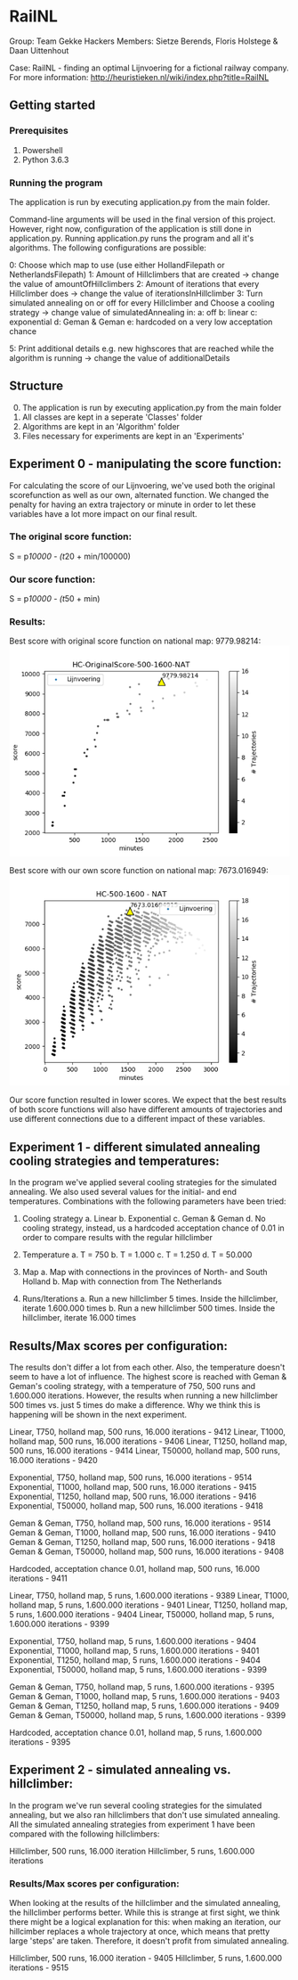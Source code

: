 # RailNL

Group: Team Gekke Hackers
Members: Sietze Berends, Floris Holstege & Daan Uittenhout

Case: RailNL - finding an optimal Lijnvoering for a fictional railway company. For more information: http://heuristieken.nl/wiki/index.php?title=RailNL

## Getting started

### Prerequisites
1. Powershell
2. Python 3.6.3

### Running the program
The application is run by executing application.py from the main folder.

Command-line arguments will be used in the final version of this project. However, right now, configuration of the application is still done in application.py. Running application.py runs the program and all it's algorithms. The following configurations are possible:

0: Choose which map to use (use either HollandFilepath or NetherlandsFilepath)
1: Amount of Hillclimbers that are created -> change the value of amountOfHillclimbers
2: Amount of iterations that every Hillclimber does -> change the value of iterationsInHillclimber
3: Turn simulated annealing on or off for every Hillclimber
   and Choose a cooling strategy -> change value of simulatedAnnealing in:
    a: off
    b: linear
    c: exponential
    d: Geman & Geman
    e: hardcoded on a very low acceptation chance

5: Print additional details e.g. new highscores that are reached while
   the algorithm is running -> change the value of additionalDetails

## Structure
0. The application is run by executing application.py from the main folder
1. All classes are kept in a seperate 'Classes' folder
2. Algorithms are kept in an 'Algorithm' folder
3. Files necessary for experiments are kept in an 'Experiments' 

## Experiment 0 - manipulating the score function:
For calculating the score of our Lijnvoering, we've used both the original scorefunction as well as our own, alternated function. We changed the penalty for having an extra trajectory or minute in order to let these variables have a lot more impact on our final result. 

### The original score function:

S = p*10000 - (t*20 + min/100000)

### Our score function:

S = p*10000 - (t*50 + min)

### Results:
Best score with original score function on national map: 9779.98214:
![alt text](https://github.com/sietzeberends/Gekke-Hackers-RailNL/blob/master/Experiments/HC-OriginalScore-500-1600-NAT.png)

Best score with our own score function on national map: 7673.016949:
![alt_text](https://github.com/sietzeberends/Gekke-Hackers-RailNL/blob/master/Experiments/HC-500-1600%20-%20NAT.png)

Our score function resulted in lower scores. We expect that the best results of both score functions will also have different amounts of trajectories and use different connections due to a different impact of these variables.

## Experiment 1 - different simulated annealing cooling strategies and temperatures:
In the program we've applied several cooling strategies for the simulated annealing. We also used several values for the initial- and end temperatures. Combinations with the following parameters have been tried:

1. Cooling strategy
  a. Linear
  b. Exponential
  c. Geman & Geman
  d. No cooling strategy, instead, us a hardcoded acceptation chance of 0.01 in order to compare results with the regular hillclimber
  
2. Temperature
  a. T = 750
  b. T = 1.000
  c. T = 1.250
  d. T = 50.000
  
3. Map
  a. Map with connections in the provinces of North- and South Holland
  b. Map with connection from The Netherlands

4. Runs/Iterations
  a. Run a new hillclimber 5 times. Inside the hillclimber, iterate 1.600.000 times
  b. Run a new hillclimber 500 times. Inside the hillclimber, iterate 16.000 times

## Results/Max scores per configuration:

The results don't differ a lot from each other. Also, the temperature doesn't seem to have a lot of influence. The highest score is reached with Geman & Geman's cooling strategy, with a temperature of 750, 500 runs and 1.600.000 iterations. However, the results when running a new hillclimber 500 times vs. just 5 times do make a difference. Why we think this is happening will be shown in the next experiment.

Linear, T750, holland map, 500 runs, 16.000 iterations - 9412
Linear, T1000, holland map, 500 runs, 16.000 iterations - 9406
Linear, T1250, holland map, 500 runs, 16.000 iterations - 9414
Linear, T50000, holland map, 500 runs, 16.000 iterations - 9420

Exponential, T750, holland map, 500 runs, 16.000 iterations - 9514
Exponential, T1000, holland map, 500 runs, 16.000 iterations - 9415
Exponential, T1250, holland map, 500 runs, 16.000 iterations - 9416
Exponential, T50000, holland map, 500 runs, 16.000 iterations - 9418

Geman & Geman, T750, holland map, 500 runs, 16.000 iterations - 9514
Geman & Geman, T1000, holland map, 500 runs, 16.000 iterations - 9410
Geman & Geman, T1250, holland map, 500 runs, 16.000 iterations - 9418
Geman & Geman, T50000, holland map, 500 runs, 16.000 iterations - 9408

Hardcoded, acceptation chance 0.01, holland map, 500 runs, 16.000 iterations - 9411

Linear, T750, holland map, 5 runs, 1.600.000 iterations - 9389
Linear, T1000, holland map, 5 runs, 1.600.000 iterations - 9401
Linear, T1250, holland map, 5 runs, 1.600.000 iterations - 9404
Linear, T50000, holland map, 5 runs, 1.600.000 iterations - 9399

Exponential, T750, holland map, 5 runs, 1.600.000 iterations - 9404
Exponential, T1000, holland map, 5 runs, 1.600.000 iterations - 9401
Exponential, T1250, holland map, 5 runs, 1.600.000 iterations - 9404
Exponential, T50000, holland map, 5 runs, 1.600.000 iterations - 9399

Geman & Geman, T750, holland map, 5 runs, 1.600.000 iterations - 9395
Geman & Geman, T1000, holland map, 5 runs, 1.600.000 iterations - 9403
Geman & Geman, T1250, holland map, 5 runs, 1.600.000 iterations - 9409
Geman & Geman, T50000, holland map, 5 runs, 1.600.000 iterations - 9399

Hardcoded, acceptation chance 0.01, holland map, 5 runs, 1.600.000 iterations - 9395

## Experiment 2 - simulated annealing vs. hillclimber:
In the program we've run several cooling strategies for the simulated annealing, but we also ran hillclimbers that don't use simulated annealing. All the simulated annealing strategies from experiment 1 have been compared with the following hillclimbers:

Hillclimber, 500 runs, 16.000 iteration
Hillclimber, 5 runs, 1.600.000 iterations

### Results/Max scores per configuration:
When looking at the results of the hillclimber and the simulated annealing, the hillclimber performs better. While this is strange at first sight, we think there might be a logical explanation for this: when making an iteration, our hillcimber replaces a whole trajectory at once, which means that pretty large 'steps' are taken. Therefore, it doesn't profit from simulated annealing. 

Hillclimber, 500 runs, 16.000 iteration - 9405
Hillclimber, 5 runs, 1.600.000 iterations - 9515
